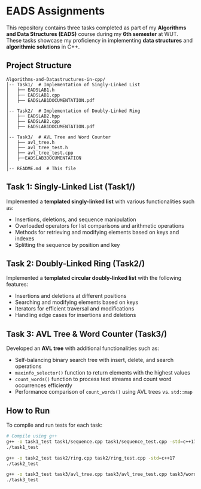 # EADS Assignments

This repository contains three tasks completed as part of my **Algorithms and Data Structures (EADS)** course during my **6th semester** at WUT. These tasks showcase my proficiency in implementing **data structures** and **algorithmic solutions** in C++.

## Project Structure
```
Algorithms-and-Datastructures-in-cpp/
│-- Task1/  # Implementation of Singly-Linked List
│   ├── EADSLAB1.h
│   ├── EADSLAB1.cpp
│   ├── EADSLAB1DOCUMENTATION.pdf
│
│-- Task2/  # Implementation of Doubly-Linked Ring
│   ├── EADSLAB2.hpp
│   ├── EADSLAB2.cpp
│   ├── EADSLAB1DOCUMENTATION.pdf
│
│-- Task3/  # AVL Tree and Word Counter
│   ├── avl_tree.h
│   ├── avl_tree_test.h
│   ├── avl_tree_test.cpp
│   ├──EADSLAB3DOCUMENTATION
│
│-- README.md  # This file
```

## Task 1: Singly-Linked List (Task1/)
Implemented a **templated singly-linked list** with various functionalities such as:
- Insertions, deletions, and sequence manipulation
- Overloaded operators for list comparisons and arithmetic operations
- Methods for retrieving and modifying elements based on keys and indexes
- Splitting the sequence by position and key

## Task 2: Doubly-Linked Ring (Task2/)
Implemented a **templated circular doubly-linked list** with the following features:
- Insertions and deletions at different positions
- Searching and modifying elements based on keys
- Iterators for efficient traversal and modifications
- Handling edge cases for insertions and deletions

## Task 3: AVL Tree & Word Counter (Task3/)
Developed an **AVL tree** with additional functionalities such as:
- Self-balancing binary search tree with insert, delete, and search operations
- `maxinfo_selector()` function to return elements with the highest values
- `count_words()` function to process text streams and count word occurrences efficiently
- Performance comparison of `count_words()` using AVL trees vs. `std::map`

## How to Run
To compile and run tests for each task:
```bash
# Compile using g++
g++ -o task1_test task1/sequence.cpp task1/sequence_test.cpp -std=c++17
./task1_test

g++ -o task2_test task2/ring.cpp task2/ring_test.cpp -std=c++17
./task2_test

g++ -o task3_test task3/avl_tree.cpp task3/avl_tree_test.cpp task3/word_counter.cpp -std=c++17
./task3_test
```
